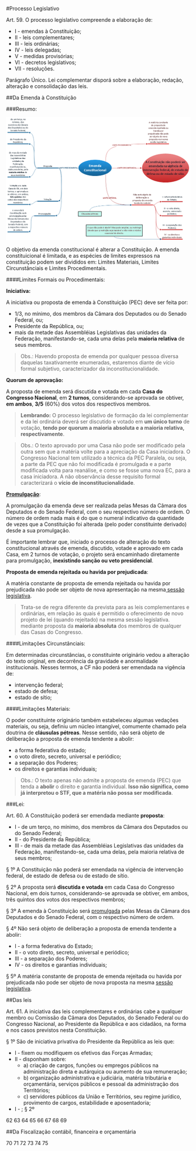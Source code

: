 #Processo Legislativo

Art. 59. O processo legislativo compreende a elaboração de:
* I - emendas à Constituição;
* II - leis complementares;
* III - leis ordinárias;
* IV - leis delegadas;
* V - medidas provisórias;
* VI - decretos legislativos;
* VII - resoluções.

Parágrafo Único. Lei complementar disporá sobre a elaboração, redação, alteração e consolidação das leis.

##Da Emenda à Constituição

###Resumo:

![Mapa Mental](https://raw.githubusercontent.com/avildes/caderno-do-concurseiro/master/Mapas%20Mentais/Emenda%20Constitucional.png)

O objetivo da emenda constitucional é alterar a Constituição. A emenda constituicional é limitada, e as espécies de limites expressos na constituição podem ser divididos em: Limites Materiais, Limites Circunstânciais e Limites Procedimentais.

####Limites Formais ou Procedimentais:

**Iniciativa:**

A iniciativa ou proposta de emenda à Constituição (PEC) deve ser feita por:
* 1/3, no mínimo, dos membros da Câmara dos Deputados ou do Senado Federal, ou;
* Presidente da República, ou;
* mais da metade das Assembléias Legislativas das unidades da Federação, manifestando-se, cada uma delas pela **maioria relativa** de seus membros.

>Obs.: Havendo proposta de emenda por qualquer pessoa diversa daquelas taxativamente enumeradas, estaremos diante de vício formal subjetivo, caracterizador da inconstitucionalidade.

**Quorum de aprovação:**

A proposta de emenda será discutida e votada em cada **Casa do Congresso Nacional**, em **2 turnos**, considerando-se aprovada se obtiver, **em ambos**, **3/5** (60%) dos votos dos respectivos membros.

>**Lembrando:** O processo legislativo de formação da lei complementar e da lei ordinária deverá ser discutido e votado em **um único turno** de votação, **tendo por quorum a maioria absoluta e a maioria relativa, respectivamente**.


>Obs.: O texto aprovado por uma Casa não pode ser modificado pela outra sem que a matéria volte para a apreciação da Casa iniciadora. O Congresso Nacional tem utilizado a técnica da PEC Paralela, ou seja, a parte da PEC que não foi modificada é promulgada e a parte modificada volta para reanálise, e como se fosse uma nova EC, para a casa iniciadora. A não observância desse requisito formal caracterizará o **vício de inconstitucionalidade**.

**<a href="http://www.direitonet.com.br/dicionario/exibir/911/Promulgada" title="É por meio da promulgação que se confere força executória à norma.">Promulgação</a>**:

A promulgação da emenda deve ser realizada pelas Mesas da Câmara dos Deputados e do Senado Federal, com o seu respectivo número de ordem. O número de ordem nada mais é do que o numeral indicativo da quantidade de vezes que a Constituição foi alterada (pelo poder constituinte derivado) desde a sua promulgação. 

É importante lembrar que, iniciado o processo de alteração do texto constitucional através de emenda, discutido, votade e aprovado em cada Casa, em 2 turnos de votação, o projeto será encaminhado diretamente para promulgação, **inexistindo sanção ou veto presidencial**.

**Proposta de emenda rejeitada ou havida por prejudicada**:

A matéria constante de proposta de emenda rejeitada ou havida por prejudicada não pode ser objeto de nova apresentação na mesma<a href="" title="A sessão legislativa ordinária é o período de atividade normal do Congresso a cada ano, de 2 de fevereiro a 17 de julho e de 1º de agosto a 22 de dezembro. Cada quatro sessões legislativas, a contar do ano seguinte ao das eleições parlamentares, compõem uma legislatura. Já a sessão legislativa extraordinária compreende o trabalho realizado durante o recesso (ver verbete) parlamentar, mediante convocação. Cada período de convocação constitui uma sessão legislativa extraordinária."> sessão legislativa</a>. 

>Trata-se de regra diferente da prevista para as leis complementares e ordinárias, em relação às quais é permitido o oferecimento de novo projeto de lei (quando rejeitado) na mesma sessão legislativa. mediante proposta da **maioria absoluta** dos membros de qualquer das Casas do Congresso.

####Limitações Circunstânciais:

Em determinadas circunstâncias, o constituinte originário vedou a alteração do texto original, em decorrência da gravidade e anormalidade institucionais. Nesses termos, a CF não poderá ser emendada na vigência de:
* intervenção federal;
* estado de defesa;
* estado de sítio;

####Limitações Materiais:

O poder constituinte originário também estabeleceu algumas vedações materiais, ou seja, definiu um núcleo intangível, comumente chamado pela doutrina de **cláusulas pétreas**. Nesse sentido, não será objeto de deliberação a proposta de emenda tendente a abolir:
* a forma federativa do estado;
* o voto direto, secreto, universal e periódico;
* a separação dos Poderes;
* os direitos e garantias individuais;

>Obs.: O texto apenas não admite a proposta de emenda (PEC) que tenda a **abolir** o direito e garantia individual. **Isso não significa, como já interpretou o STF, que a matéria não possa ser modificada**.

###Lei:

Art. 60. A Constituição poderá ser emendada mediante **proposta**:
* I - de um terço, no mínimo, dos membros da Câmara dos Deputados ou do Senado Federal;
* II - do Presidente da República;
* III - de mais da metade das Assembléias Legislativas das unidades da Federação, manifestando-se, cada uma delas, pela maioria relativa de seus membros;

§ 1º A Constituição não poderá ser emendada na vigência de intervenção federal, de estado de defesa ou de estado de sítio.

§ 2º A proposta será **discutida e votada** em cada Casa do Congresso Nacional, em dois turnos, considerando-se aprovada se obtiver, em ambos, três quintos dos votos dos respectivos membros;

§ 3º A emenda à Constituição será <a href="http://www.direitonet.com.br/dicionario/exibir/911/Promulgada" title="É por meio da promulgação que se confere força executória à norma.">promulgada</a> pelas Mesas da Câmara dos Deputados e do Senado Federal, com o respectivo número de ordem.

§ 4º Não será objeto de deliberação a proposta de emenda tendente a abolir:
* I - a forma federativa do Estado;
* II - o voto direto, secreto, universal e periódico;
* III - a separação dos Poderes;
* IV - os direitos e garantias individuais;

§ 5º A matéria constante de proposta de emenda rejeitada ou havida por prejudicada não pode ser objeto de nova proposta na mesma <a href="" title="A sessão legislativa ordinária é o período de atividade normal do Congresso a cada ano, de 2 de fevereiro a 17 de julho e de 1º de agosto a 22 de dezembro. Cada quatro sessões legislativas, a contar do ano seguinte ao das eleições parlamentares, compõem uma legislatura. Já a sessão legislativa extraordinária compreende o trabalho realizado durante o recesso (ver verbete) parlamentar, mediante convocação. Cada período de convocação constitui uma sessão legislativa extraordinária."> sessão legislativa</a>.

##Das leis

Art. 61. A iniciativa das leis complementares e ordinárias cabe a qualquer membro ou Comissão da Câmara dos Deputados, do Senado Federal ou do Congresso Nacional, ao Presidente da República e aos cidadãos, na forma e nos casos previstos nesta Constituição.

§ 1º São de iniciativa privativa do Presidente da República as leis que:
* I - fixem ou modifiquem os efetivos das Forças Armadas;
* II - disponham sobre:
  * a) criação de cargos, funções ou empregos públicos na administração direta e autárquica ou aumento de sua remuneração;
  * b) organização administrativa e judiciária, matéria tributária e orçamentária, serviços públicos e pessoal da administração dos Territórios;
  * c) servidores públicos da União e Territórios, seu regime jurídico, provimento de cargos, estabilidade e aposentadoria;
* I - ;
§ 2º 

62
63
64
65
66
67
68
69

##Da Fiscalização contábil, financeira e orçamentária

70
71
72
73
74
75
